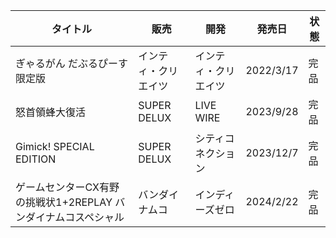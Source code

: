 | タイトル | 販売 | 開発 | 発売日 | 状態 |
| ---- | ---- | ---- | ---- | ---- |
| ぎゃるがん だぶるぴーす限定版 | インティ・クリエイツ | インティ・クリエイツ | 2022/3/17 | 完品 |
| 怒首領蜂大復活 | SUPER DELUX | LIVE WIRE | 2023/9/28 | 完品 |
| Gimick! SPECIAL EDITION | SUPER DELUX | シティコネクション | 2023/12/7 | 完品 |
| ゲームセンターCX有野の挑戦状1+2REPLAY バンダイナムコスペシャル | バンダイナムコ | インディーズゼロ | 2024/2/22 | 完品 |
